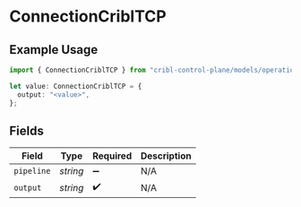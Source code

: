 # ConnectionCriblTCP

## Example Usage

```typescript
import { ConnectionCriblTCP } from "cribl-control-plane/models/operations";

let value: ConnectionCriblTCP = {
  output: "<value>",
};
```

## Fields

| Field              | Type               | Required           | Description        |
| ------------------ | ------------------ | ------------------ | ------------------ |
| `pipeline`         | *string*           | :heavy_minus_sign: | N/A                |
| `output`           | *string*           | :heavy_check_mark: | N/A                |
